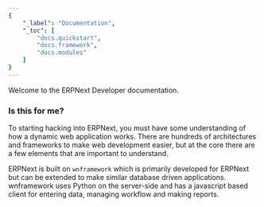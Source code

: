 ```yaml
---
{
	"_label": "Documentation",
	"_toc": [
		"docs.quickstart",
		"docs.framework",
		"docs.modules"
	]
}
---
```

Welcome to the ERPNext Developer documentation.

### Is this for me?

To starting hacking into ERPNext, you must have some understanding of how a dynamic web application works. There are hundreds of architectures and frameworks to make web development easier, but at the core there are a few elements that are important to understand.

ERPNext is built on `wnframework` which is primarily developed for ERPNext but can be extended to make similar database driven applications. wnframework uses Python on the server-side and has a javascript based client for entering data, managing workflow and making reports. 